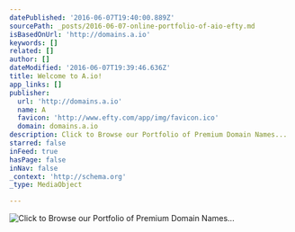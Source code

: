 ```yaml
---
datePublished: '2016-06-07T19:40:00.889Z'
sourcePath: _posts/2016-06-07-online-portfolio-of-aio-efty.md
isBasedOnUrl: 'http://domains.a.io'
keywords: []
related: []
author: []
dateModified: '2016-06-07T19:39:46.636Z'
title: Welcome to A.io!
app_links: []
publisher:
  url: 'http://domains.a.io'
  name: A
  favicon: 'http://www.efty.com/app/img/favicon.ico'
  domain: domains.a.io
description: Click to Browse our Portfolio of Premium Domain Names...
starred: false
inFeed: true
hasPage: false
inNav: false
_context: 'http://schema.org'
_type: MediaObject

---
```

![Click to Browse our Portfolio of Premium Domain Names...](https://s3-us-west-2.amazonaws.com/the-grid-img/p/5d65cb14c521a3ee88972172d9a93455a13fc474.png)
